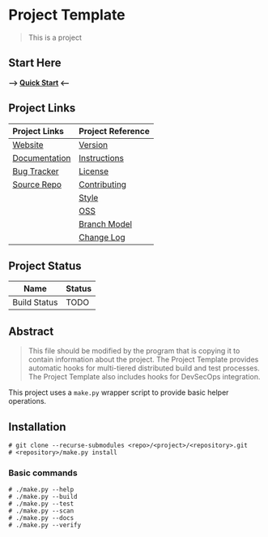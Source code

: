 # Project Template

> This is a project

## Start Here

**--> [Quick Start][quick start] <--**

## Project Links

| Project Links                  | Project Reference            |
| :----------------------------- | :--------------------------- |
| [Website][website]             | [Version][version]           |
| [Documentation][documentation] | [Instructions][quick start]  |
| [Bug Tracker][bugtracker]      | [License][license]           |
| [Source Repo][repo]            | [Contributing][contributing] |
|                                | [Style][code_style]          |
|                                | [OSS][oss]                   |
|                                | [Branch Model][branch_model] |
|                                | [Change Log][changelog]      |

## Project Status

Name                      | Status
--                        | --
Build Status              | TODO

## Abstract

> This file should be modified by the program that is copying it to contain
information about the project. The Project Template provides automatic hooks
for multi-tiered distributed build and test processes. The Project Template
also includes hooks for DevSecOps integration.

This project uses a `make.py` wrapper script to provide basic helper operations.

## Installation

```console
# git clone --recurse-submodules <repo>/<project>/<repository>.git
# <repository>/make.py install
```

### Basic commands

```console
# ./make.py --help
# ./make.py --build
# ./make.py --test
# ./make.py --scan
# ./make.py --docs
# ./make.py --verify
```

[website]: http://todo/
[documentation]: docs/
[bugtracker]: http://todo/
[repo]: http://todo/

[quick start]: docs/_project_docs_/QUICK_START.md
[code_style]: docs/_project_docs_/CODE_STYLE.md
[branch_model]: docs/_project_docs_/DEV_WORKFLOW.md
[changelog]: docs/_project_docs_/CHANGELOG.md
[oss]: docs/_project_docs_/OSS.md

[contributing]: docs/_project_docs_/CONTRIBUTING.md
[license]: docs/LICENSE
[version]: docs/VERSION
